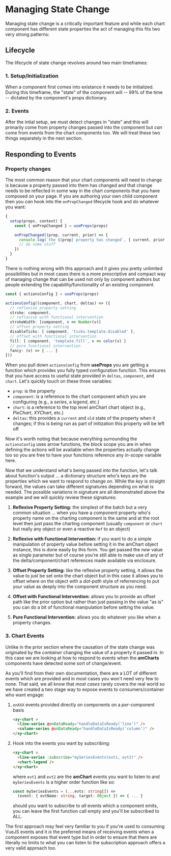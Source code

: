 # Managing State Change

Managing state change is a critically important feature and while each chart component has different
state properties the act of managing this fits two very strong patterns:

## Lifecycle

The lifecycle of state change revolves around two main timeframes:

### 1. Setup/Initialization

When a component first comes into existance it needs to be initialized. During this timeframe, the "state" of
the component will -- 99% of the time -- dictated by the component's props dictionary.

### 2. Events

After the intial setup, we must detect changes in "state" and this will primarily come from property changes passed into the component but _can_ come from events from the chart components too. We will treat these two things separately in the next section.

## Responding to Events

### Property changes

The most common reason that your chart components will need to change is because a property passed
into them has changed and that change needs to be reflected in some way in the chart components that you have composed on your page. If you are authoring your own child component then you _can_ hook into the `onPropChanged` lifecycle hook and do whatever you want:

```typescript
{
  setup(props, context) {
    const { onPropChanged } = useProps(props)

    onPropChanged((prop, current, prior) => {
      console.log(`the ${prop} property has changed`, { current, prior })
      // do some stuff
    })
  }
}
```

There is nothing wrong with this approach and it gives you pretty unlimited possibilities but in most cases there is a more prescriptive and compact way of managing change that can be used not only by component authors but people extending the capability/functionality of an existing component.

```typescript
const { actionsConfig } = useProps(props)

actionsConfig((component, chart, deltas) => ({
  // reflexive property setting
  stroke: component,
  // reflexive with functional intervention
  strokeWidth: [component, v => Number(v)]
  // offset property setting
  disableTicks: [ component, 'ticks.template.disabled' ],
  // offset with functional intervention
  fill: [ component, 'template.fill', v => color(v) ]
  // pure functional intervention
  fancy: (v) => { ... }
}))
```

When you pull down `actionsConfig` from **useProps** you are getting a function which provides you
fully typed configuration function. This ensures that you have access to useful state provided in `deltas`, `component`, and `chart`. Let's quickly touch on these three variables:

- `prop`: is the property 
- `component`: is a reference to the chart component which you are configuring (e.g., a _series_, a _legend_, etc.)
- `chart`: is a reference to the top level amChart chart object (e.g., _PieChart_, _XYChart_, etc.)
- `deltas`: this provides a `current` and `old` state of the property when it changes; if this is being run as part of initization this property will be left off

Now it's worth noting that because everything surrounding the `actionsConfig` uses arrow functions, the block scope you are in when defining the actions will be available when the properties actually change too so you are free to have your functions reference any _in-scope_ variable here.

Now that we understand what's being passed _into_ the function, let's talk about function's output ... a dictionary structure who's keys are the properties which we want to respond to change on. While the _key_ is straight forward, the values can take different signatures depending on what is needed. The possible variations in signature are all demonstrated above the example and we will quickly review these signatures:

1. **Reflexive Property Setting:** the simplest of the batch but a very common situation ... when you have a component property who's property name on the charting component is the same and at the root level then just pass the charting component (usually `component` or `chart` but really any object or even a reactive `Ref` to an object)

2. **Reflexive with Functional Intervention:** if you want to do a simple manipulation of property value before setting it in the amChart object instance, this is done easily by this form. You get passed the _new_ value as single parameter but of course you're still able to make use of any of the delta/component/chart references made available via enclosure.

3. **Offset Property Setting:** like the reflexive property setting, it allows the value to just be set onto the chart object but in this case it allows you to offset where on the object with a _dot-path_ style of referrencing to put your value as deeply into the component structure as you need.

4. **Offset with Functional Intervention:** allows you to provide an offset path like the prior option but rather than just passing in the value "as is" you can do a bit of functional manipulation before setting the value.

5. **Pure Functional Intervention:** allows you do whatever you like when a property changes.

### 3. Chart Events

Unlike in the prior section where the causation of the state change was originated by the _container_ changing the value of a property it passed in. In this case we are looking at how to respond to events when the **amCharts** components have detected some sort of change/event.

As you'll find from their own documentation, there are a LOT of different events which are provided and in _most_ cases you won't need very few to none. That said, we all know that _most cases_ rarely covers the real world so we have created a two stage way to expose events to consumers/container who want engage:

1. `onXXX` events provided directly on components on a _per_-component basis

      ```html
      <xy-chart >
        <line-series @onDataReady="handleDataIsReady('line')" />
        <column-series @onDataReady="handleDataIsReady('column')" />
      </xy-chart>
      ```

  3. Hook into the events you want by subscribing:

      ```html
      <xy-chart >
        <line-series :subscribe="mySeriesEvents(evt1, evt2)" />
        <chart-legend />
      </xy-chart>
      ``` 

      where `evt1` and `evt2` are the **amChart** events you want to listen to and `mySeriesEvents` is a higher order function like so:

      ```typescript
      const mySeriesEvents = (...evts: string[]) => 
        (event: { evtName: string, target: Object }) => { ... }
      ```

      should you want to subscribe to _all_ events which a component emits, you can leave the first function call empty and you'll be subscribed to ALL.

The first approach may feel very familiar to you if you're used to consuming VueJS events and it _is_ the preferred means of receiving events when a component exposes that event type but in order to ensure that there are literally no limits to what you can listen to the subscription approach offers a very valid approach too.